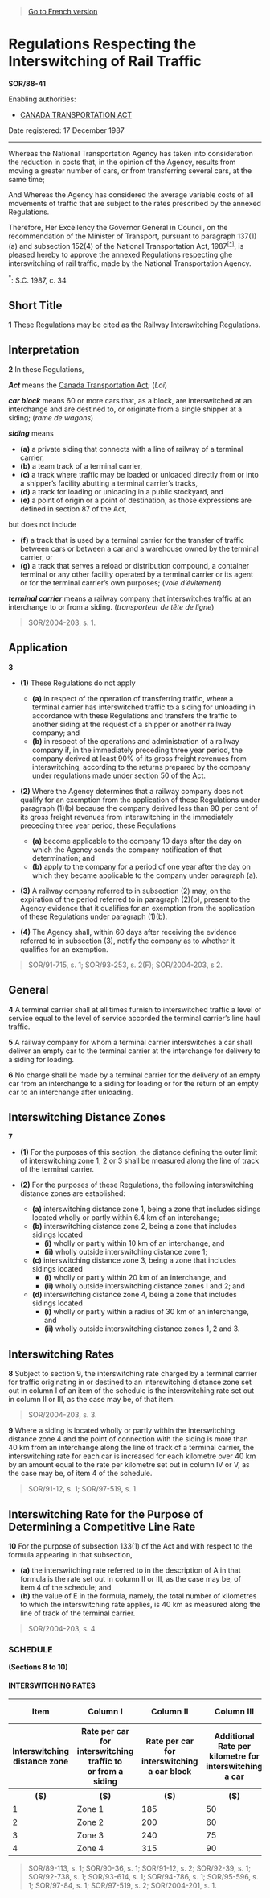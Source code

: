 > [Go to French version](/fr/Règlements/Décrets,%20ordonnances%20et%20règlements%20statutaires/88/41.md)

# Regulations Respecting the Interswitching of Rail Traffic

**SOR/88-41**

Enabling authorities: 
- [CANADA TRANSPORTATION ACT](/en/Acts/Statutes%20of%20Canada/1996/c.%2010.md)

Date registered: 17 December 1987

----------

Whereas the National Transportation Agency has taken into consideration the reduction in costs that, in the opinion of the Agency, results from moving a greater number of cars, or from transferring several cars, at the same time;

And Whereas the Agency has considered the average variable costs of all movements of traffic that are subject to the rates prescribed by the annexed Regulations.

Therefore, Her Excellency the Governor General in Council, on the recommendation of the Minister of Transport, pursuant to paragraph 137(1)(a) and subsection 152(4) of the National Transportation Act, 1987<sup><a href='#fn_3792_hq_7590'>[*]</a></sup>, is pleased hereby to approve the annexed Regulations respecting ghe interswitching of rail traffic, made by the National Transportation Agency.

<a name='fn_3792_hq_7590'><sup>*</sup></a>: S.C. 1987, c. 34<br />




## Short Title


**1** These Regulations may be cited as the Railway Interswitching Regulations.




## Interpretation


**2** In these Regulations,

***Act*** means the [Canada Transportation Act](/en/Acts/Statutes%20of%20Canada/1996/c.%2010.md); (*Loi*)

***car block*** means 60 or more cars that, as a block, are interswitched at an interchange and are destined to, or originate from a single shipper at a siding; (*rame de wagons*)

***siding*** means
- **(a)** a private siding that connects with a line of railway of a terminal carrier,
- **(b)** a team track of a terminal carrier,
- **(c)** a track where traffic may be loaded or unloaded directly from or into a shipper’s facility abutting a terminal carrier’s tracks,
- **(d)** a track for loading or unloading in a public stockyard, and
- **(e)** a point of origin or a point of destination, as those expressions are defined in section 87 of the Act,

but does not include
- **(f)** a track that is used by a terminal carrier for the transfer of traffic between cars or between a car and a warehouse owned by the terminal carrier, or
- **(g)** a track that serves a reload or distribution compound, a container terminal or any other facility operated by a terminal carrier or its agent or for the terminal carrier’s own purposes; (*voie d’évitement*)

***terminal carrier*** means a railway company that interswitches traffic at an interchange to or from a siding. (*transporteur de tête de ligne*)
> SOR/2004-203, s. 1.





## Application


**3** 

- **(1)** These Regulations do not apply
	- **(a)** in respect of the operation of transferring traffic, where a terminal carrier has interswitched traffic to a siding for unloading in accordance with these Regulations and transfers the traffic to another siding at the request of a shipper or another railway company; and
	- **(b)** in respect of the operations and administration of a railway company if, in the immediately preceding three year period, the company derived at least 90% of its gross freight revenues from interswitching, according to the returns prepared by the company under regulations made under section 50 of the Act.

- **(2)** Where the Agency determines that a railway company does not qualify for an exemption from the application of these Regulations under paragraph (1)(b) because the company derived less than 90 per cent of its gross freight revenues from interswitching in the immediately preceding three year period, these Regulations
	- **(a)** become applicable to the company 10 days after the day on which the Agency sends the company notification of that determination; and
	- **(b)** apply to the company for a period of one year after the day on which they became applicable to the company under paragraph (a).

- **(3)** A railway company referred to in subsection (2) may, on the expiration of the period referred to in paragraph (2)(b), present to the Agency evidence that it qualifies for an exemption from the application of these Regulations under paragraph (1)(b).

- **(4)** The Agency shall, within 60 days after receiving the evidence referred to in subsection (3), notify the company as to whether it qualifies for an exemption.
> SOR/91-715, s. 1; SOR/93-253, s. 2(F); SOR/2004-203, s 2.





## General


**4** A terminal carrier shall at all times furnish to interswitched traffic a level of service equal to the level of service accorded the terminal carrier’s line haul traffic.



**5** A railway company for whom a terminal carrier interswitches a car shall deliver an empty car to the terminal carrier at the interchange for delivery to a siding for loading.



**6** No charge shall be made by a terminal carrier for the delivery of an empty car from an interchange to a siding for loading or for the return of an empty car to an interchange after unloading.




## Interswitching Distance Zones


**7** 

- **(1)** For the purposes of this section, the distance defining the outer limit of interswitching zone 1, 2 or 3 shall be measured along the line of track of the terminal carrier.

- **(2)** For the purposes of these Regulations, the following interswitching distance zones are established:
	- **(a)** interswitching distance zone 1, being a zone that includes sidings located wholly or partly within 6.4 km of an interchange;
	- **(b)** interswitching distance zone 2, being a zone that includes sidings located
		- **(i)** wholly or partly within 10 km of an interchange, and
		- **(ii)** wholly outside interswitching distance zone 1;
	- **(c)** interswitching distance zone 3, being a zone that includes sidings located
		- **(i)** wholly or partly within 20 km of an interchange, and
		- **(ii)** wholly outside interswitching distance zones l and 2; and
	- **(d)** interswitching distance zone 4, being a zone that includes sidings located
		- **(i)** wholly or partly within a radius of 30 km of an interchange, and
		- **(ii)** wholly outside interswitching distance zones 1, 2 and 3.




## Interswitching Rates


**8** Subject to section 9, the interswitching rate charged by a terminal carrier for traffic originating in or destined to an interswitching distance zone set out in column I of an item of the schedule is the interswitching rate set out in column II or III, as the case may be, of that item.
> SOR/2004-203, s. 3.




**9** Where a siding is located wholly or partly within the interswitching distance zone 4 and the point of connection with the siding is more than 40 km from an interchange along the line of track of a terminal carrier, the interswitching rate for each car is increased for each kilometre over 40 km by an amount equal to the rate per kilometre set out in column IV or V, as the case may be, of item 4 of the schedule.
> SOR/91-12, s. 1; SOR/97-519, s. 1.





## Interswitching Rate for the Purpose of Determining a Competitive Line Rate


**10** For the purpose of subsection 133(1) of the Act and with respect to the formula appearing in that subsection,
- **(a)** the interswitching rate referred to in the description of A in that formula is the rate set out in column II or III, as the case may be, of item 4 of the schedule; and
- **(b)** the value of E in the formula, namely, the total number of kilometres to which the interswitching rate applies, is 40 km as measured along the line of track of the terminal carrier.
> SOR/2004-203, s. 4.





### **SCHEDULE** 
**(Sections 8 to 10)**
#### INTERSWITCHING RATES
<table>
<tr>
<th>Item</th>
<th>Column I</th>
<th>Column II</th>
<th>Column III</th>
<th>Column IV</th>
<th>Column V</th>
</tr>
<tr>
<th>Interswitching distance zone</th>
<th>Rate per car for interswitching traffic to or from a siding</th>
<th>Rate per car for interswitching a car block</th>
<th>Additional Rate per kilometre for interswitching a car</th>
<th>Additional Rate per kilometre for interswitching a car in a car block</th>
</tr>
<tr>
<th>($)</th>
<th>($)</th>
<th>($)</th>
<th>($)</th>
</tr>
<tr>
<td>1</td>
<td>Zone 1</td>
<td>185</td>
<td>50</td>
<td>N/A</td>
<td>N/A</td>
</tr>
<tr>
<td>2</td>
<td>Zone 2</td>
<td>200</td>
<td>60</td>
<td>N/A</td>
<td>N/A</td>
</tr>
<tr>
<td>3</td>
<td>Zone 3</td>
<td>240</td>
<td>75</td>
<td>N/A</td>
<td>N/A</td>
</tr>
<tr>
<td>4</td>
<td>Zone 4</td>
<td>315</td>
<td>90</td>
<td>3.75</td>
<td>1.45</td>
</tr>
</table>

> SOR/89-113, s. 1; SOR/90-36, s. 1; SOR/91-12, s. 2; SOR/92-39, s. 1; SOR/92-738, s. 1; SOR/93-614, s. 1; SOR/94-786, s. 1; SOR/95-596, s. 1; SOR/97-84, s. 1; SOR/97-519, s. 2; SOR/2004-201, s. 1.


